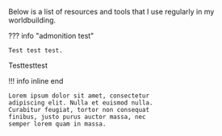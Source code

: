 Below is a list of resources and tools that I use regularly in my worldbuilding.

??? info  "admonition test"

    Test test test.

Testtesttest

!!! info inline end

    Lorem ipsum dolor sit amet, consectetur
    adipiscing elit. Nulla et euismod nulla.
    Curabitur feugiat, tortor non consequat
    finibus, justo purus auctor massa, nec
    semper lorem quam in massa.
